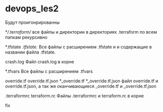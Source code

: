 # devops_les2
Будут проигонрированны

**/.terraform/*
все файлы и директории в директориях .terraform по всем папкам рекурсивно

*.tfstate
*.tfstate.*
Все файлы с расширением .tfstate и и содержащие в названии файла .tfstate.

crash.log
Файл crash.log в корне

*.tfvars
Все файлы с расширением .tfvars

override.tf
override.tf.json
*_override.tf
*_override.tf.json
файл  override.tf и override.tf.json, а так же оканчивающиеся _override.tf и _override.tf.json

.terraformrc
terraform.rc
Файлы .terraformrc и terraform.rc в корне 

fix
